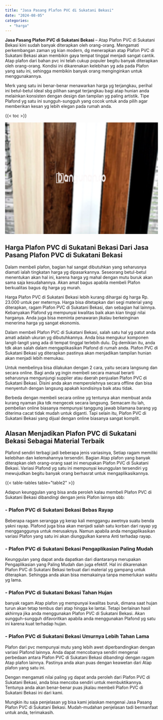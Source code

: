 ```yaml
---
title: "Jasa Pasang Plafon PVC di Sukatani Bekasi"
date: "2024-08-05"
categories: 
  - "harga"
---
```


**Jasa Pasang Plafon PVC di Sukatani Bekasi** – Atap Plafon PVC di Sukatani Bekasi kini sudah banyak diterapkan oleh orang-orang. Mengamati perkembangan zaman yg kian modern, dg menerapkan atap Plafon PVC di Sukatani Bekasi akan membikin gaya tempat tinggal menjadi sangat cantik. Atap plafon dari bahan pvc ini telah cukup populer begitu banyak diterapkan oleh orang-orang. Kondisi ini dikarenakan kelebihan yg ada pada Plafon yang satu ini, sehingga membikin banyak orang menginginkan untuk menggunakannya.

Merk yang satu ini benar-benar menawarkan harga yg terjangkau, perihal ini betul-betul ideal sbg pilihan sangat terjangkau bagi atap hunian anda melainkan konsisten dengan design dan tampilan yg paling artistik. Tipe Plafond yg satu ini sungguh-sungguh yang cocok untuk anda pilih agar memberikan kesan yg lebih elegan pada rumah anda.

{{< toc >}}

![Jasa Pasang Plafon PVC di Sukatani Bekasi](/images/flafond-pvc-murah19.png)

## Harga Plafon PVC di Sukatani Bekasi Dari Jasa Pasang Plafon PVC di Sukatani Bekasi

Dalam membeli plafon, bagian hal sangat dibutuhkan yang seharusnya diamati ialah tingkatan harga yg dipasarkannya. Seseorang betul-betul menentukan akan hal ini, karena harga yg mahal dengan mutu buruk akan sama saja kesudahannya. Akan amat bagus apabila membeli Plafon berkualitas bagus dg harga yg murah.

Harga Plafon PVC di Sukatani Bekasi lebih kurang dihargai dg harga Rp. 23.000 untuk per meternya. Harga bisa ditetapkan dari segi material yang diterapkan, ragam Plafon PVC di Sukatani Bekasi, dan sebagian hal lainnya. Kebanyakan Plafond yg mempunyai kwalitas baik akan kian tinggi nilai harganya. Anda juga bisa meminta penawaran jikalau berkeinginan menerima harga yg sangat ekonomis.

Dalam membeli Plafon PVC di Sukatani Bekasi, salah satu hal yg patut anda amati adalah ukuran yg dibutuhkannya. Anda bisa mengukur komponen langit-langit yang ada di tempat tinggal terlebih dulu. Dg demikian itu, anda tdk akan salah dalam mengaplikasikan Plafond di rumah anda. Plafon PVC di Sukatani Bekasi yg diterapkan pastinya akan menjadikan tampilan hunian akan menjadi lebih memukau.

Untuk membelinya bisa dilakukan dengan 2 cara, yaitu secara langsung dan secara online. Bagi anda yg ingin membeli secara manual berarti seharusnya mengunjungi supplier atau daerah penjualan Plafon PVC di Sukatani Bekasi. Disini anda akan memperolehnya secara offline dan bisa menyentuh dengan langsung apakah kondisinya baik atau tidak.

Berbeda dengan membeli secara online yg tentunya akan membuat anda kurang nyaman jika tdk mengecek secara langsung. Semacam itu lah, pembelian online biasanya mempunyai tanggung jawab bilamana barang yg diterima cacat tidak mudah untuk diganti. Tapi selain itu, Plafon PVC di Sukatani Bekasi yang dijual dengan online biasanya sangat komplit.

## Alasan Menjadikan Plafon PVC di Sukatani Bekasi Sebagai Material Terbaik

Plafond sendiri terbagi jadi beberapa jenis variasinya, Setiap ragam memiliki kelebihan dan kelemahannya tersendiri. Bagian Atap plafon yang banyak diterapkan oleh orang-orang saat ini merupakan Plafon PVC di Sukatani Bekasi. Variasi Plafond yg satu ini mempunyai keunggulan tersendiri yg mewujudkan begitu banyak orang berhasrat untuk mengaplikasikannya.

{{< table-tables table="table2" >}}

Adapun keunggulan yang bisa anda peroleh kalau membeli Plafon PVC di Sukatani Bekasi dibandingi dengan jenis Plafon lainnya sbb:

### \- Plafon PVC di Sukatani Bekasi Bebas Rayap

Beberapa ragam serangga yg kerap kali menggangu awetnya suatu benda yakni rayap. Plafond juga bisa akan menjadi salah satu korban dari rayap yg mengganggunya untuk merusaknya. Namun apabila anda mengaplikasikan variasi Plafon yang satu ini akan diunggulkan karena Anti terhadap rayap.

### \- Plafon PVC di Sukatani Bekasi Pengaplikasian Paling Mudah

Keunggulan yang dapat anda dapatkan dari diantaranya merupakan Pengaplikasian yang Paling Mudah dan juga efektif. Hal ini dikarenakan Plafon PVC di Sukatani Bekasi terbuat dari material yg gampang untuk diterapkan. Sehingga anda akan bisa memakainya tanpa memerlukan waktu yg lama.

### \- Plafon PVC di Sukatani Bekasi Tahan Hujan

banyak ragam Atap plafon yg mempunyai kwalitas buruk, dimana saat hujan turun akan tetap tembus dari atap hingga ke lantai. Tetapi berlainan hasil akhirnya jika anda menggunakan Plafon PVC di Sukatani Bekasi. Akan sungguh-sungguh difavoritkan apabila anda menggunakan Plafond yg satu ini karena kuat terhadap hujan.

### \- Plafon PVC di Sukatani Bekasi Umurnya Lebih Tahan Lama

Plafon dari pvc mempunyai mutu yang lebih awet diperbandingkan dengan variasi Plafond lainnya. Anda dapat mencobanya sendiri mengenai perbedaan antara Plafon PVC di Sukatani Bekasi dibandingi dengan ragam Atap plafon lainnya. Pastinya anda akan puas dengan keawetan dari Atap plafon yang satu ini.

Dengan mengamati nilai paling yg dapat anda peroleh dari Plafon PVC di Sukatani Bekasi, anda bisa mencoba sendiri untuk membuktikannya. Tentunya anda akan benar-benar puas jikalau membeli Plafon PVC di Sukatani Bekasi ini dari kami.

Mungkin itu saja penjelasan yg bisa kami jelaskan mengenai Jasa Pasang Plafon PVC di Sukatani Bekasi. Mudah-mudahan penjelasan tadi bermanfaat untuk anda, terimakasih.
